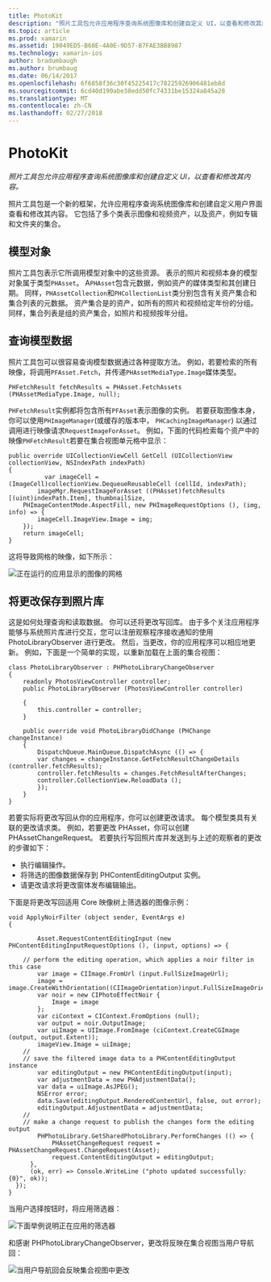 ```yaml
---
title: PhotoKit
description: "照片工具包允许应用程序查询系统图像库和创建自定义 UI，以查看和修改其内容。"
ms.topic: article
ms.prod: xamarin
ms.assetid: 19049ED5-B68E-4A0E-9D57-B7FAE3BB8987
ms.technology: xamarin-ios
author: bradumbaugh
ms.author: brumbaug
ms.date: 06/14/2017
ms.openlocfilehash: 6f6858f36c30f45225417c78225926906481eb8d
ms.sourcegitcommit: 6cd40d190abe38edd50fc74331be15324a845a28
ms.translationtype: MT
ms.contentlocale: zh-CN
ms.lasthandoff: 02/27/2018
---
```

# <a name="photokit"></a>PhotoKit

_照片工具包允许应用程序查询系统图像库和创建自定义 UI，以查看和修改其内容。_

照片工具包是一个新的框架，允许应用程序查询系统图像库和创建自定义用户界面查看和修改其内容。 它包括了多个类表示图像和视频资产，以及资产，例如专辑和文件夹的集合。

## <a name="model-objects"></a>模型对象
照片工具包表示它所调用模型对象中的这些资源。 表示的照片和视频本身的模型对象属于类型`PHAsset`。 A`PHAsset`包含元数据，例如资产的媒体类型和其创建日期。
同样，`PHAssetCollection`和`PHCollectionList`类分别包含有关资产集合和集合列表的元数据。 资产集合是的资产，如所有的照片和视频给定年份的分组。 同样，集合列表是组的资产集合，如照片和视频按年分组。

## <a name="querying-model-data"></a>查询模型数据
照片工具包可以很容易查询模型数据通过各种提取方法。 例如，若要检索的所有映像，将调用`PFAsset.Fetch`，并传递`PHAssetMediaType.Image`媒体类型。

    PHFetchResult fetchResults = PHAsset.FetchAssets (PHAssetMediaType.Image, null);

`PHFetchResult`实例都将包含所有`PFAsset`表示图像的实例。 若要获取图像本身，你可以使用`PHImageManager`(或缓存的版本中， `PHCachingImageManager`) 以通过调用进行映像请求`RequestImageForAsset`。 例如，下面的代码检索每个资产中的映像`PHFetchResult`若要在集合视图单元格中显示：


    public override UICollectionViewCell GetCell (UICollectionView collectionView, NSIndexPath indexPath)
    {
              var imageCell = (ImageCell)collectionView.DequeueReusableCell (cellId, indexPath);
            imageMgr.RequestImageForAsset ((PHAsset)fetchResults [(uint)indexPath.Item], thumbnailSize,
        PHImageContentMode.AspectFill, new PHImageRequestOptions (), (img, info) => {
            imageCell.ImageView.Image = img;
        });
        return imageCell;
    }

这将导致网格的映像，如下所示：

![](photokit-images/image4.png "正在运行的应用显示的图像的网格")
 
## <a name="saving-changes-to-the-photo-library"></a>将更改保存到照片库

这是如何处理查询和读取数据。 你可以还将更改写回库。 由于多个关注应用程序能够与系统照片库进行交互，您可以注册观察程序接收通知的使用 PhotoLibraryObserver 进行更改。 然后，当更改，你的应用程序可以相应地更新。 例如，下面是一个简单的实现，以重新加载在上面的集合视图：

    class PhotoLibraryObserver : PHPhotoLibraryChangeObserver
    {
        readonly PhotosViewController controller;
        public PhotoLibraryObserver (PhotosViewController controller)
        
        {
            this.controller = controller;
        }
    
        public override void PhotoLibraryDidChange (PHChange changeInstance)
        {
            DispatchQueue.MainQueue.DispatchAsync (() => {
            var changes = changeInstance.GetFetchResultChangeDetails (controller.fetchResults);
            controller.fetchResults = changes.FetchResultAfterChanges;
            controller.CollectionView.ReloadData ();
            });
        }
    }
    
若要实际将更改写回从你的应用程序，你可以创建更改请求。 每个模型类具有关联的更改请求类。 例如，若要更改 PHAsset，你可以创建 PHAssetChangeRequest。 若要执行写回照片库并发送到与上述的观察者的更改的步骤如下：

-   执行编辑操作。
-   将筛选的图像数据保存到 PHContentEditingOutput 实例。
-   请更改请求将更改窗体发布编辑输出。

下面是将更改写回适用 Core 映像树上筛选器的图像示例：

    void ApplyNoirFilter (object sender, EventArgs e)
    {
            
            Asset.RequestContentEditingInput (new PHContentEditingInputRequestOptions (), (input, options) => {
            
        // perform the editing operation, which applies a noir filter in this case
            var image = CIImage.FromUrl (input.FullSizeImageUrl);
            image = image.CreateWithOrientation((CIImageOrientation)input.FullSizeImageOrientation);
            var noir = new CIPhotoEffectNoir {
                Image = image
            };
            var ciContext = CIContext.FromOptions (null);
            var output = noir.OutputImage;
            var uiImage = UIImage.FromImage (ciContext.CreateCGImage (output, output.Extent));
            imageView.Image = uiImage;
        //
        // save the filtered image data to a PHContentEditingOutput instance
            var editingOutput = new PHContentEditingOutput(input);
            var adjustmentData = new PHAdjustmentData();
            var data = uiImage.AsJPEG();
            NSError error;
            data.Save(editingOutput.RenderedContentUrl, false, out error);
            editingOutput.AdjustmentData = adjustmentData;
        //
        // make a change request to publish the changes form the editing output
            PHPhotoLibrary.GetSharedPhotoLibrary.PerformChanges (() => {
                PHAssetChangeRequest request = PHAssetChangeRequest.ChangeRequest(Asset);
                request.ContentEditingOutput = editingOutput;
          },
          (ok, err) => Console.WriteLine ("photo updated successfully: {0}", ok));
      });
    }
    
当用户选择按钮时，将应用筛选器：

![](photokit-images/image5.png "下面举例说明正在应用的筛选器")
 
和感谢 PHPhotoLibraryChangeObserver，更改将反映在集合视图当用户导航回：

![](photokit-images/image6.png "当用户导航回会反映集合视图中更改")
